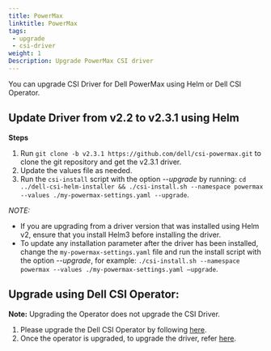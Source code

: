 ```yaml
---
title: PowerMax
linktitle: PowerMax
tags:
 - upgrade
 - csi-driver
weight: 1
Description: Upgrade PowerMax CSI driver
---
```


You can upgrade CSI Driver for Dell PowerMax using Helm or Dell CSI Operator.

## Update Driver from v2.2 to v2.3.1 using Helm

**Steps**
1. Run `git clone -b v2.3.1 https://github.com/dell/csi-powermax.git` to clone the git repository and get the v2.3.1 driver.
2. Update the values file as needed.
2. Run the `csi-install` script with the option _\-\-upgrade_ by running: `cd ../dell-csi-helm-installer && ./csi-install.sh --namespace powermax --values ./my-powermax-settings.yaml --upgrade`.

*NOTE:*
- If you are upgrading from a driver version that was installed using Helm v2, ensure that you install Helm3 before installing the driver.
- To update any installation parameter after the driver has been installed, change the `my-powermax-settings.yaml` file and run the install script with the option _\-\-upgrade_, for example: `./csi-install.sh --namespace powermax --values ./my-powermax-settings.yaml –upgrade`.

## Upgrade using Dell CSI Operator:
**Note:** Upgrading the Operator does not upgrade the CSI Driver.

1. Please upgrade the Dell CSI Operator by following [here](./../operator).
2. Once the operator is upgraded, to upgrade the driver, refer [here](./../../../installation/operator/#update-csi-drivers).


